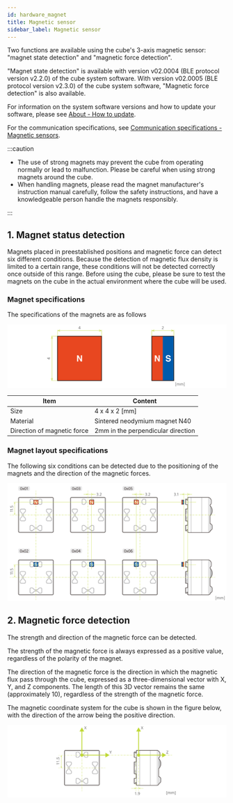 ```yaml
---
id: hardware_magnet
title: Magnetic sensor
sidebar_label: Magnetic sensor
---
```


Two functions are available using the cube's 3-axis magnetic sensor: "magnet state detection" and "magnetic force detection".

"Magnet state detection" is available with version v02.0004 (BLE protocol version v2.2.0) of the cube system software.
With version v02.0005 (BLE protocol version v2.3.0) of the cube system software, "Magnetic force detection" is also available.

For information on the system software versions and how to update your software, please see [About - How to update](how_to_update_cube.md).

For the communication specifications, see [Communication specifications - Magnetic sensors](magnetic_sensor.md).

:::caution

- The use of strong magnets may prevent the cube from operating normally or lead to malfunction. Please be careful when using strong magnets around the cube.
- When handling magnets, please read the magnet manufacturer's instruction manual carefully, follow the safety instructions, and have a knowledgeable person handle the magnets responsibly.

:::

## 1. Magnet status detection

Magnets placed in preestablished positions and magnetic force can detect six different conditions.
Because the detection of magnetic flux density is limited to a certain range, these conditions will not be detected correctly once outside of this range. Before using the cube, please be sure to test the magnets on the cube in the actual environment where the cube will be used.

### Magnet specifications

The specifications of the magnets are as follows

![Magnet specifications](assets/hardware_magnet.svg)

| Item                        | Content                            |
| --------------------------- | ---------------------------------- |
| Size                        | 4 x 4 x 2 [mm]                     |
| Material                    | Sintered neodymium magnet N40      |
| Direction of magnetic force | 2mm in the perpendicular direction |

### Magnet layout specifications

The following six conditions can be detected due to the positioning of the magnets and the direction of the magnetic forces.

![Magnet layout specifications](assets/hardware_magnet_layout.svg)

## 2. Magnetic force detection

The strength and direction of the magnetic force can be detected.

The strength of the magnetic force is always expressed as a positive value, regardless of the polarity of the magnet.

The direction of the magnetic force is the direction in which the magnetic flux pass through the cube, expressed as a three-dimensional vector with X, Y, and Z components.
The length of this 3D vector remains the same (approximately 10), regardless of the strength of the magnetic force.

The magnetic coordinate system for the cube is shown in the figure below, with the direction of the arrow being the positive direction.

![Magnetic coordinate system](assets/magnet_coordinate_system.svg)
